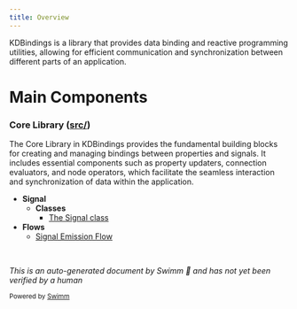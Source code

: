 ```yaml
---
title: Overview
---
```

KDBindings is a library that provides data binding and reactive programming utilities, allowing for efficient communication and synchronization between different parts of an application.

# Main Components

### Core Library (<SwmPath>[src/](src/)</SwmPath>)

The Core Library in KDBindings provides the fundamental building blocks for creating and managing bindings between properties and signals. It includes essential components such as property updaters, connection evaluators, and node operators, which facilitate the seamless interaction and synchronization of data within the application.

- **Signal**
  - **Classes**
    - <SwmLink doc-title="The Signal class">[The Signal class](/.swm/the-signal-class.jirmn.sw.md)</SwmLink>
- **Flows**
  - <SwmLink doc-title="Signal Emission Flow">[Signal Emission Flow](/.swm/signal-emission-flow.j522hv1l.sw.md)</SwmLink>

&nbsp;

*This is an auto-generated document by Swimm 🌊 and has not yet been verified by a human*

<SwmMeta version="3.0.0" repo-id="Z2l0aHViJTNBJTNBS0RCaW5kaW5ncyUzQSUzQUxvaXBmaW5nZXJN" repo-name="KDBindings"><sup>Powered by [Swimm](https://app.swimm.io/)</sup></SwmMeta>
